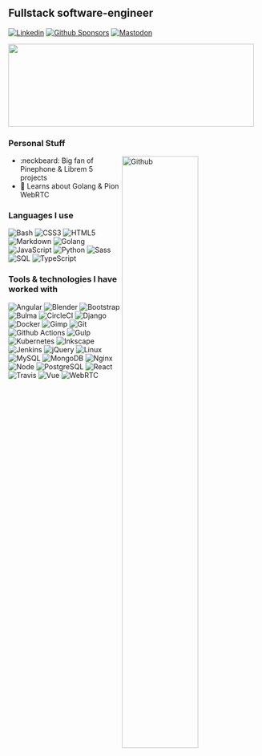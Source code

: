 ## Fullstack software-engineer

[![Linkedin](https://img.shields.io/badge/-LinkedIn-blue?style=flat&logo=Linkedin&logoColor=white)](https://www.linkedin.com/in/jeroen-van-veen/)
[![Github Sponsors](https://img.shields.io/badge/GitHub_Sponsors-grey?style=flat&logo=github&logoColor=EA4AAA)](https://github.com/sponsors/jvanveen)
[![Mastodon](https://img.shields.io/mastodon/follow/197017?domain=https%3A%2F%2Fmastodon.social&style=flat&logo=Mastodon&logoColor=blue)](https://mastodon.social/web/accounts/197017)

<img width="490" height="165" src="https://github-readme-stats.vercel.app/api?username=jvanveen&show_icons=true&hide_border=false&line_height=20&title_color=3b93b4&icon_color=3b93b4&show_owner=true"/>
<p align="center">

### Personal Stuff

<!-- Any image aligned to the right. Beware the width -->
<img width="55%" align="right" alt="Github" src="https://raw.githubusercontent.com/onimur/.github/master/.resources/git-header.svg" />

- :neckbeard: Big fan of Pinephone & Librem 5 projects
- :seedling: Learns about Golang & Pion WebRTC

### Languages I use

![Bash](https://img.shields.io/badge/-Bash-141414?style=flat&logo=gnu-bash)
![CSS3](https://img.shields.io/badge/-CSS3-141414?style=flat&logo=css3)
![HTML5](https://img.shields.io/badge/-HTML5-141414?style=flat&logo=html5)
![Markdown](https://img.shields.io/badge/-Markdown-141414?style=flat&logo=markdown)
![Golang](https://img.shields.io/badge/-Golang-141414?style=flat&logo=go)
![JavaScript](https://img.shields.io/badge/-JavaScript-141414?style=flat&logo=javascript)
![Python](https://img.shields.io/badge/-Python-141414?style=flat&logo=python)
![Sass](https://img.shields.io/badge/-Sass-141414?style=flat&logo=sass)
![SQL](https://img.shields.io/badge/-SQL-141414?style=flat&logo=postgresql)
![TypeScript](https://img.shields.io/badge/-TypeScript-141414?style=flat&logo=typescript)

### Tools & technologies I have worked with

![Angular](https://img.shields.io/badge/-Angular-141414?style=flat&logo=angular)
![Blender](https://img.shields.io/badge/-Blender-141414?style=flat&logo=blender)
![Bootstrap](https://img.shields.io/badge/-Bootstrap-141414?style=flat&logo=bootstrap)
![Bulma](https://img.shields.io/badge/-Bulma-141414?style=flat&logo=bulma)
![CircleCI](https://img.shields.io/badge/-CircleCI-141414?style=flat&logo=circleci)
![Django](https://img.shields.io/badge/-Django-141414?style=flat&logo=django)
![Docker](https://img.shields.io/badge/-Docker-141414?style=flat&logo=docker)
![Gimp](https://img.shields.io/badge/-Gimp-141414?style=flat&logo=gimp)
![Git](https://img.shields.io/badge/-Git-141414?style=flat&logo=git)
![Github Actions](https://img.shields.io/badge/-Github%20Actions-141414?style=flat&logo=github-actions)
![Gulp](https://img.shields.io/badge/-Gulp-141414?style=flat&logo=gulp)
![Kubernetes](https://img.shields.io/badge/-Kubernetes-141414?style=flat&logo=kubernetes)
![Inkscape](https://img.shields.io/badge/-Inkscape-141414?style=flat&logo=inkscape)
![Jenkins](https://img.shields.io/badge/-Jenkins-141414?style=flat&logo=jenkins)
![jQuery](https://img.shields.io/badge/-jQuery-141414?style=flat&logo=jquery)
![Linux](https://img.shields.io/badge/-Linux-141414?style=flat&logo=linux)
![MySQL](https://img.shields.io/badge/-MySQL-141414?style=flat&logo=mysql)
![MongoDB](https://img.shields.io/badge/-MongoDB-141414?style=flat&logo=mongodb)
![Nginx](https://img.shields.io/badge/-Nginx-141414?style=flat&logo=nginx)
![Node](https://img.shields.io/badge/-Node-141414?style=flat&logo=node.js)
![PostgreSQL](https://img.shields.io/badge/-PostgreSQL-141414?style=flat&logo=postgresql)
![React](https://img.shields.io/badge/-React-141414?style=flat&logo=react)
![Travis](https://img.shields.io/badge/-Travis-141414?style=flat&logo=travis)
![Vue](https://img.shields.io/badge/-Vue-141414?style=flat&logo=vue.js)
![WebRTC](https://img.shields.io/badge/-WebRTC-141414?style=flat&logo=webrtc)
